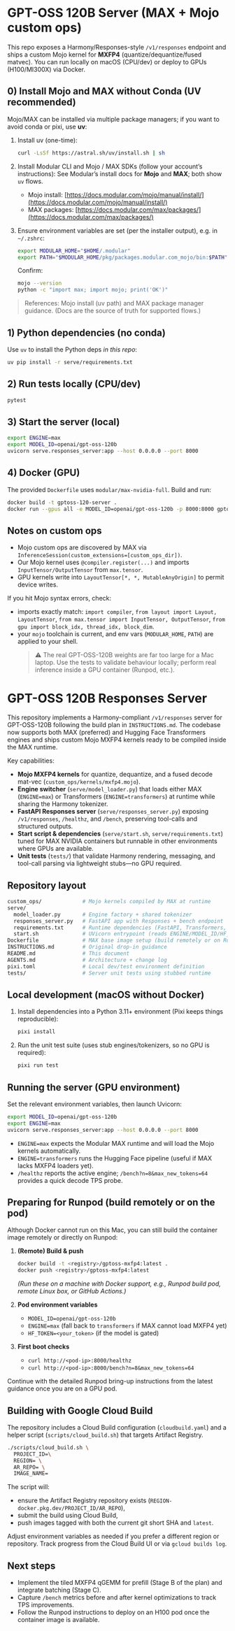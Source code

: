 # GPT-OSS 120B Server (MAX + Mojo custom ops)

This repo exposes a Harmony/Responses-style `/v1/responses` endpoint and ships a custom Mojo kernel for **MXFP4** (quantize/dequantize/fused matvec). You can run locally on macOS (CPU/dev) or deploy to GPUs (H100/MI300X) via Docker.

## 0) Install Mojo and MAX **without** Conda (UV recommended)

Mojo/MAX can be installed via multiple package managers; if you want to avoid conda or pixi, use **uv**:

1. Install uv (one-time):

   ```bash
   curl -LsSf https://astral.sh/uv/install.sh | sh
   ```

2. Install Modular CLI and Mojo / MAX SDKs (follow your account’s instructions):
   See Modular’s install docs for **Mojo** and **MAX**; both show `uv` flows.

   - Mojo install: [https://docs.modular.com/mojo/manual/install/](https://docs.modular.com/mojo/manual/install/)
   - MAX packages: [https://docs.modular.com/max/packages/](https://docs.modular.com/max/packages/)

3. Ensure environment variables are set (per the installer output), e.g. in `~/.zshrc`:

   ```bash
   export MODULAR_HOME="$HOME/.modular"
   export PATH="$MODULAR_HOME/pkg/packages.modular.com_mojo/bin:$PATH"
   ```

   Confirm:

   ```bash
   mojo --version
   python -c "import max; import mojo; print('OK')"
   ```

> References: Mojo install (uv path) and MAX package manager guidance.
> (Docs are the source of truth for supported flows.)

## 1) Python dependencies (no conda)

Use `uv` to install the Python deps _in this repo_:

```bash
uv pip install -r serve/requirements.txt
```

## 2) Run tests locally (CPU/dev)

```bash
pytest
```

## 3) Start the server (local)

```bash
export ENGINE=max
export MODEL_ID=openai/gpt-oss-120b
uvicorn serve.responses_server:app --host 0.0.0.0 --port 8000
```

## 4) Docker (GPU)

The provided `Dockerfile` uses `modular/max-nvidia-full`. Build and run:

```bash
docker build -t gptoss-120-server .
docker run --gpus all -e MODEL_ID=openai/gpt-oss-120b -p 8000:8000 gptoss-120-server
```

## Notes on custom ops

- Mojo custom ops are discovered by MAX via `InferenceSession(custom_extensions=[custom_ops_dir])`.
- Our Mojo kernel uses `@compiler.register(...)` and imports `InputTensor/OutputTensor` from `max.tensor`.
- GPU kernels write into `LayoutTensor[*, *, MutableAnyOrigin]` to permit device writes.

If you hit Mojo syntax errors, check:

- imports exactly match: `import compiler`, `from layout import Layout, LayoutTensor`, `from max.tensor import InputTensor, OutputTensor`, `from gpu import block_idx, thread_idx, block_dim`.
- your `mojo` toolchain is current, and env vars (`MODULAR_HOME`, `PATH`) are applied to your shell.
  > ⚠️ The real GPT-OSS-120B weights are far too large for a Mac laptop. Use the tests to validate behaviour locally; perform real inference inside a GPU container (Runpod, etc.).

# GPT-OSS 120B Responses Server

This repository implements a Harmony-compliant `/v1/responses` server for GPT-OSS-120B following the build plan in `INSTRUCTIONS.md`. The codebase now supports both MAX (preferred) and Hugging Face Transformers engines and ships custom Mojo MXFP4 kernels ready to be compiled inside the MAX runtime.

Key capabilities:

- **Mojo MXFP4 kernels** for quantize, dequantize, and a fused decode mat-vec (`custom_ops/kernels/mxfp4.mojo`).
- **Engine switcher** (`serve/model_loader.py`) that loads either MAX (`ENGINE=max`) or Transformers (`ENGINE=transformers`) at runtime while sharing the Harmony tokenizer.
- **FastAPI Responses server** (`serve/responses_server.py`) exposing `/v1/responses`, `/healthz`, and `/bench`, preserving tool-calls and structured outputs.
- **Start script & dependencies** (`serve/start.sh`, `serve/requirements.txt`) tuned for MAX NVIDIA containers but runnable in other environments where GPUs are available.
- **Unit tests** (`tests/`) that validate Harmony rendering, messaging, and tool-call parsing via lightweight stubs—no GPU required.

## Repository layout

```bash
custom_ops/             # Mojo kernels compiled by MAX at runtime
serve/
  model_loader.py       # Engine factory + shared tokenizer
  responses_server.py   # FastAPI app with Responses + bench endpoint
  requirements.txt      # Runtime dependencies (FastAPI, Transformers, torch)
  start.sh              # UVicorn entrypoint (reads ENGINE/MODEL_ID/HF_TOKEN)
Dockerfile              # MAX base image setup (build remotely or on Runpod)
INSTRUCTIONS.md         # Original drop-in guidance
README.md               # This document
AGENTS.md               # Architecture + change log
pixi.toml               # Local dev/test environment definition
tests/                  # Server unit tests using stubbed runtime
```

## Local development (macOS without Docker)

1. Install dependencies into a Python 3.11+ environment (Pixi keeps things reproducible):
   ```bash
   pixi install
   ```
2. Run the unit test suite (uses stub engines/tokenizers, so no GPU is required):
   ```bash
   pixi run test
   ```

## Running the server (GPU environment)

Set the relevant environment variables, then launch Uvicorn:

```bash
export MODEL_ID=openai/gpt-oss-120b
export ENGINE=max
uvicorn serve.responses_server:app --host 0.0.0.0 --port 8000
```

- `ENGINE=max` expects the Modular MAX runtime and will load the Mojo kernels automatically.
- `ENGINE=transformers` runs the Hugging Face pipeline (useful if MAX lacks MXFP4 loaders yet).
- `/healthz` reports the active engine; `/bench?n=8&max_new_tokens=64` provides a quick decode TPS probe.

## Preparing for Runpod (build remotely or on the pod)

Although Docker cannot run on this Mac, you can still build the container image remotely or directly on Runpod:

1. **(Remote) Build & push**

   ```bash
   docker build -t <registry>/gptoss-mxfp4:latest .
   docker push <registry>/gptoss-mxfp4:latest
   ```

   _(Run these on a machine with Docker support, e.g., Runpod build pod, remote Linux box, or GitHub Actions.)_

2. **Pod environment variables**

   - `MODEL_ID=openai/gpt-oss-120b`
   - `ENGINE=max` (fall back to `transformers` if MAX cannot load MXFP4 yet)
   - `HF_TOKEN=<your_token>` (if the model is gated)

3. **First boot checks**
   - `curl http://<pod-ip>:8000/healthz`
   - `curl http://<pod-ip>:8000/bench?n=8&max_new_tokens=64`

Continue with the detailed Runpod bring-up instructions from the latest guidance once you are on a GPU pod.

## Building with Google Cloud Build

The repository includes a Cloud Build configuration (`cloudbuild.yaml`) and a helper script (`scripts/cloud_build.sh`) that targets Artifact Registry.

```bash
./scripts/cloud_build.sh \
  PROJECT_ID=\
  REGION= \
  AR_REPO= \
  IMAGE_NAME=
```

The script will:

- ensure the Artifact Registry repository exists (`REGION-docker.pkg.dev/PROJECT_ID/AR_REPO`),
- submit the build using Cloud Build,
- push images tagged with both the current git short SHA and `latest`.

Adjust environment variables as needed if you prefer a different region or repository. Track progress from the Cloud Build UI or via `gcloud builds log`.

## Next steps

- Implement the tiled MXFP4 qGEMM for prefill (Stage B of the plan) and integrate batching (Stage C).
- Capture `/bench` metrics before and after kernel optimizations to track TPS improvements.
- Follow the Runpod instructions to deploy on an H100 pod once the container image is available.

